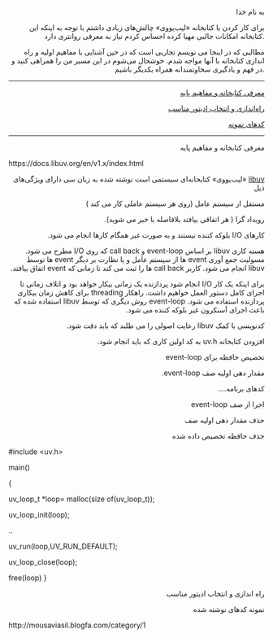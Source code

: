<p align="right">به نام خدا</p>
<p align="right"> 
  برای کار کردن با کتابخانه «لیب‌یووی» چالش‌های زیادی داشتم  با توجه به اینکه این کتابخانه امکانات جالبی  مهیا کرده احساس کردم نیاز به معرفی روانتری دارد.
</p>
<p align="right"> 
  مطالبی که در اینجا می نویسم تجاربی است که در حین آشنایی با مفاهیم اولیه و راه اندازی  کتابخانه با آنها مواجه شدم. خوشحال می‌شوم در این مسیر من را همراهی کنید و در فهم و یادگیری سخاوتمندانه همراه یکدیگر باشیم.
</p>
<hr>
<p align="right"><a href="#title_1">معرفی کتابخانه و مفاهیم پایه</a></p>
<p align="right"><a href="#title_2">راه‌اندازی و انتخاب ادیتور مناسب</a></p>
<p align="right"><a href="#title_3">کدهای نمونه</a></p>
<hr>
<p align="right" id="title_1"> معرفی کتابخانه و مفاهیم پایه</p>
<p>https://docs.libuv.org/en/v1.x/index.html</p>
<p dir="rtl" align="right"> <a href="https://docs.libuv.org/en/v1.x/index.html">libuv</a> «لیب‌یووی» کتابخانه‌ای سیستمی است نوشته شده به زبان سی  دارای ویژگی‌های ذیل
<p dir="rtl" align="right">مستقل از سیستم عامل (روی هر سیستم عاملی کار می کند )</p>
<p dir="rtl" align="right">
رویداد گرا ( هر اتفاقی بیافتد بلافاصله  با خبر می شوید).
</p>  
<p dir="rtl" align="right">
  کارهای I/O  بلوکه کننده نیستند  و به صورت غیر همگام کارها انجام می شود.
</p>
<p dir="rtl" align="right">هسته کاری libuv بر اساس event-loop و call back  که روی I/O مطرح می شود. مسولیت جمع آوری event ها از سیستم عامل و یا نظارت بر دیگر event ها توسط libuv انجام می شود. کاربر call back ها را ثبت می کند تا زمانی که event اتفاق بیافتد.
</p><p dir="rtl" align="right">
 برای اینکه یک کار I/O انجام شود  پردازنده یک زمانی بیکار خواهد بود و اتلاف زمانی تا اجرای کامل دستور العمل خواهیم داشت. راهکار threading  برای کاهش زمان بیکاری پردازنده استفاده می شود. event-loop روش دیگری که توسط libuv استفاده شده که باعث اجرای آسنکرون غیر بلوکه کننده می شود.</p>
<p dir="rtl" align="right">کدنویسی با کمک libuv رعایت اصولی را می طلبد که باید دقت شود.</p>
<p dir="rtl" align="right"> افزودن کتابخانه uv.h به کد اولین کاری که باید انجام شود.</p>
<p dir="rtl" align="right">تخصیص حافظه برای event-loop</p>
<p dir="rtl" align="right">مقدار دهی اولیه صف event-loop.</p>
<p dir="rtl" align="right">کدهای برنامه....</p>
<p dir="rtl" align="right">اجرا از صف event-loop</p>
<p dir="rtl" align="right">حذف مقدار دهی اولیه صف</p>
<p dir="rtl" align="right">حذف حافظه تخصیص داده شده</p>


#include <uv.h>

main()

{

uv_loop_t *loop= malloc(size of(uv_loop_t));

uv_loop_init(loop);

..

uv_run(loop,UV_RUN_DEFAULT);

uv_loop_close(loop);

free(loop) 
}

<p align="right" id="title_2">راه اندازی و انتخاب ادیتور مناسب</p>


<p align="right" id="title_3">نمونه کدهای نوشته شده</p>
http://mousaviasil.blogfa.com/category/1

